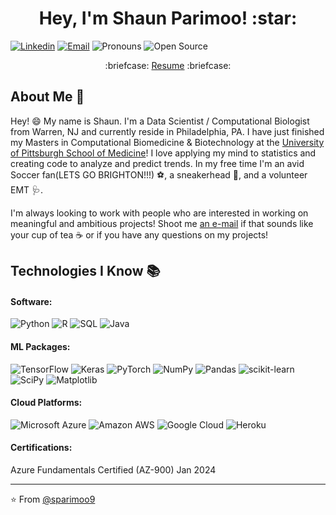 <h1 align="center">Hey, I'm Shaun Parimoo! :star: </h1>

[![Linkedin](https://img.shields.io/badge/-LinkedIn-blue?style=flat&logo=Linkedin&logoColor=white&link=https://linkedin.com/in/shaunparimoo/)](https://linkedin.com/in/shaunparimoo/)
[![Email](https://img.shields.io/badge/-Email-c14438?style=flat&logo=Gmail&logoColor=white&link=mailto:shaunparimoo@gmail.com)](mailto:shaunparimoo@gmail.com)
![Pronouns](https://img.shields.io/badge/Pronouns-He%2FHim-brightgreen?style=flat)
![Open Source](http://img.shields.io/badge/-Open%20Source%20Fan-3DA639?style=flat&logo=open-source-initiative&logoColor=ffffff)

<p align="center"> 	:briefcase: <a href="http://www.sparimoo.io/resume/">Resume</a>  	:briefcase: </p>

## About Me :wave:

Hey! :smile: My name is Shaun. I'm a Data Scientist / Computational Biologist from Warren, NJ and currently reside in Philadelphia, PA. I have just finished my Masters in Computational Biomedicine & Biotechnology at the [University of Pittsburgh School of Medicine](https://www.csb.pitt.edu/cobb/)! I love applying my mind to statistics and creating code to analyze and predict trends. In my free time I'm an avid Soccer fan(LETS GO BRIGHTON!!!) :soccer:, a sneakerhead :athletic_shoe:, and a volunteer EMT :stethoscope:.

I'm always looking to work with people who are interested in working on meaningful and ambitious projects! Shoot me [an e-mail](mailto:shaunparimoo@gmail.com) if that sounds like your cup of tea :coffee: or if you have any questions on my projects!

## Technologies I Know :books:

#### Software:

![Python](https://img.shields.io/badge/python-3670A0?style=for-the-badge&logo=python&logoColor=ffdd54)
![R](https://img.shields.io/badge/r-%23276DC3.svg?style=for-the-badge&logo=r&logoColor=white)
![SQL](https://img.shields.io/badge/mysql-%2300f.svg?style=for-the-badge&logo=mysql&logoColor=white)
![Java](https://img.shields.io/badge/java-%23ED8B00.svg?style=for-the-badge&logo=java&logoColor=white)

#### ML Packages:

![TensorFlow](https://img.shields.io/badge/TensorFlow-%23FF6F00.svg?style=for-the-badge&logo=TensorFlow&logoColor=white)
![Keras](https://img.shields.io/badge/Keras-%23D00000.svg?style=for-the-badge&logo=Keras&logoColor=white)
![PyTorch](https://img.shields.io/badge/PyTorch-%23EE4C2C.svg?style=for-the-badge&logo=PyTorch&logoColor=white)
![NumPy](https://img.shields.io/badge/numpy-%23013243.svg?style=for-the-badge&logo=numpy&logoColor=white)
![Pandas](https://img.shields.io/badge/pandas-%23150458.svg?style=for-the-badge&logo=pandas&logoColor=white)
![scikit-learn](https://img.shields.io/badge/scikit--learn-%23F7931E.svg?style=for-the-badge&logo=scikit-learn&logoColor=white)
![SciPy](https://img.shields.io/badge/SciPy-%230C55A5.svg?style=for-the-badge&logo=scipy&logoColor=%white)
![Matplotlib](https://img.shields.io/badge/Matplotlib-%23ffffff.svg?style=for-the-badge&logo=Matplotlib&logoColor=black)

#### Cloud Platforms:
![Microsoft Azure](https://img.shields.io/badge/Microsoft_Azure-0089D6?style=for-the-badge&logo=microsoft-azure&logoColor=whit)
![Amazon AWS](https://img.shields.io/badge/Amazon_AWS-232F3E?style=for-the-badge&logo=amazon-aws&logoColor=white)
![Google Cloud](https://img.shields.io/badge/Google_Cloud-4285F4?style=for-the-badge&logo=google-cloud&logoColor=white)
![Heroku](https://img.shields.io/badge/heroku-%23430098.svg?style=for-the-badge&logo=heroku&logoColor=white)

#### Certifications:
Azure Fundamentals Certified (AZ-900) Jan 2024
<hr/>

:star: From [@sparimoo9](https://github.com/sparimoo9)
